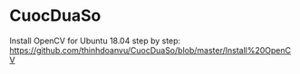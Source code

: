 # CuocDuaSo
Install OpenCV for Ubuntu 18.04 step by step: https://github.com/thinhdoanvu/CuocDuaSo/blob/master/Install%20OpenCV
